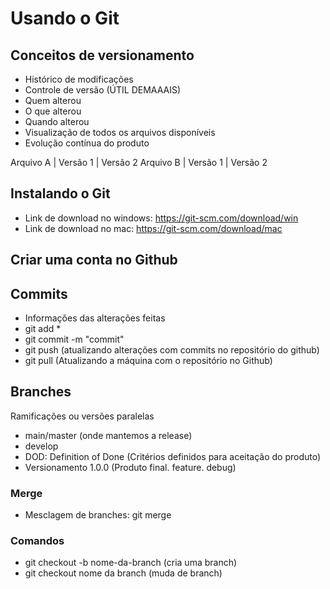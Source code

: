 # Usando o Git
## Conceitos de versionamento
- Histórico de modificações
- Controle de versão (ÚTIL DEMAAAIS)
- Quem alterou
- O que alterou
- Quando alterou
- Visualização de todos os arquivos disponíveis
- Evolução contínua do produto

Arquivo A | Versão 1 | Versão 2
Arquivo B | Versão 1 | Versão 2

## Instalando o Git
- Link de download no windows: https://git-scm.com/download/win
- Link de download no mac: https://git-scm.com/download/mac

## Criar uma conta no Github

## Commits
- Informações das alterações feitas
- git add *
- git commit -m "commit"
- git push (atualizando alterações com commits no repositório do github)
- git pull (Atualizando a máquina com o repositório no Github)

## Branches
Ramificações ou versões paralelas

- main/master (onde mantemos a release)
- develop
- DOD: Definition of Done (Critérios definidos para aceitação do produto)
- Versionamento 1.0.0 (Produto final. feature. debug)
### Merge
- Mesclagem de branches: git merge

### Comandos
- git checkout -b nome-da-branch (cria uma branch)
- git checkout nome da branch (muda de branch)